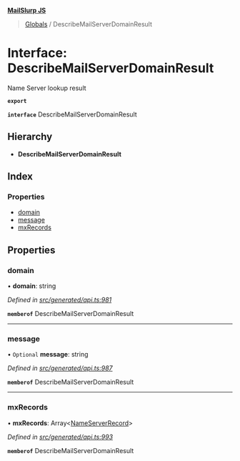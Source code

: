 **[MailSlurp JS](../README.md)**

> [Globals](../README.md) / DescribeMailServerDomainResult

# Interface: DescribeMailServerDomainResult

Name Server lookup result

**`export`** 

**`interface`** DescribeMailServerDomainResult

## Hierarchy

* **DescribeMailServerDomainResult**

## Index

### Properties

* [domain](describemailserverdomainresult.md#domain)
* [message](describemailserverdomainresult.md#message)
* [mxRecords](describemailserverdomainresult.md#mxrecords)

## Properties

### domain

•  **domain**: string

*Defined in [src/generated/api.ts:981](https://github.com/mailslurp/mailslurp-client/blob/36fa2ad/src/generated/api.ts#L981)*

**`memberof`** DescribeMailServerDomainResult

___

### message

• `Optional` **message**: string

*Defined in [src/generated/api.ts:987](https://github.com/mailslurp/mailslurp-client/blob/36fa2ad/src/generated/api.ts#L987)*

**`memberof`** DescribeMailServerDomainResult

___

### mxRecords

•  **mxRecords**: Array\<[NameServerRecord](nameserverrecord.md)>

*Defined in [src/generated/api.ts:993](https://github.com/mailslurp/mailslurp-client/blob/36fa2ad/src/generated/api.ts#L993)*

**`memberof`** DescribeMailServerDomainResult
